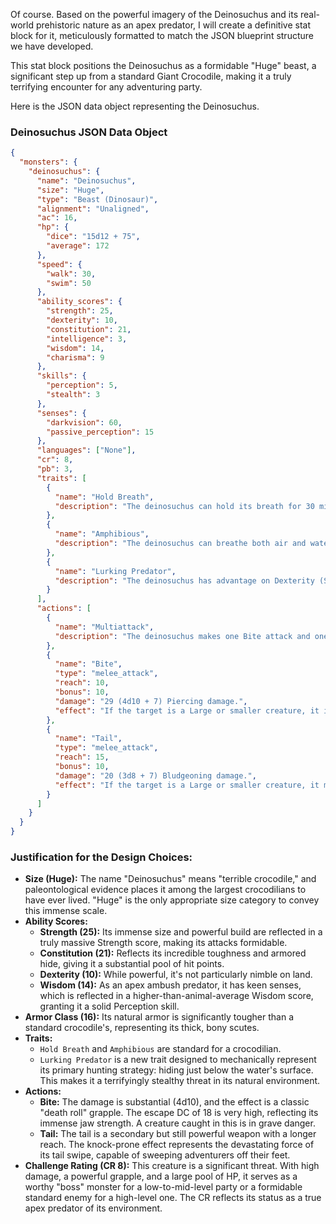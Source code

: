 Of course. Based on the powerful imagery of the Deinosuchus and its real-world prehistoric nature as an apex predator, I will create a definitive stat block for it, meticulously formatted to match the JSON blueprint structure we have developed.

This stat block positions the Deinosuchus as a formidable "Huge" beast, a significant step up from a standard Giant Crocodile, making it a truly terrifying encounter for any adventuring party.

Here is the JSON data object representing the Deinosuchus.

### **Deinosuchus JSON Data Object**

```json
{
  "monsters": {
    "deinosuchus": {
      "name": "Deinosuchus",
      "size": "Huge",
      "type": "Beast (Dinosaur)",
      "alignment": "Unaligned",
      "ac": 16,
      "hp": {
        "dice": "15d12 + 75",
        "average": 172
      },
      "speed": {
        "walk": 30,
        "swim": 50
      },
      "ability_scores": {
        "strength": 25,
        "dexterity": 10,
        "constitution": 21,
        "intelligence": 3,
        "wisdom": 14,
        "charisma": 9
      },
      "skills": {
        "perception": 5,
        "stealth": 3
      },
      "senses": {
        "darkvision": 60,
        "passive_perception": 15
      },
      "languages": ["None"],
      "cr": 8,
      "pb": 3,
      "traits": [
        {
          "name": "Hold Breath",
          "description": "The deinosuchus can hold its breath for 30 minutes."
        },
        {
          "name": "Amphibious",
          "description": "The deinosuchus can breathe both air and water."
        },
        {
          "name": "Lurking Predator",
          "description": "The deinosuchus has advantage on Dexterity (Stealth) checks made while underwater."
        }
      ],
      "actions": [
        {
          "name": "Multiattack",
          "description": "The deinosuchus makes one Bite attack and one Tail attack."
        },
        {
          "name": "Bite",
          "type": "melee_attack",
          "reach": 10,
          "bonus": 10,
          "damage": "29 (4d10 + 7) Piercing damage.",
          "effect": "If the target is a Large or smaller creature, it is grappled (escape DC 18). Until this grapple ends, the target is restrained, and the deinosuchus can't bite another target."
        },
        {
          "name": "Tail",
          "type": "melee_attack",
          "reach": 15,
          "bonus": 10,
          "damage": "20 (3d8 + 7) Bludgeoning damage.",
          "effect": "If the target is a Large or smaller creature, it must succeed on a DC 18 Strength saving throw or be knocked prone."
        }
      ]
    }
  }
}
```

### **Justification for the Design Choices:**

*   **Size (Huge):** The name "Deinosuchus" means "terrible crocodile," and paleontological evidence places it among the largest crocodilians to have ever lived. "Huge" is the only appropriate size category to convey this immense scale.
*   **Ability Scores:**
    *   **Strength (25):** Its immense size and powerful build are reflected in a truly massive Strength score, making its attacks formidable.
    *   **Constitution (21):** Reflects its incredible toughness and armored hide, giving it a substantial pool of hit points.
    *   **Dexterity (10):** While powerful, it's not particularly nimble on land.
    *   **Wisdom (14):** As an apex ambush predator, it has keen senses, which is reflected in a higher-than-animal-average Wisdom score, granting it a solid Perception skill.
*   **Armor Class (16):** Its natural armor is significantly tougher than a standard crocodile's, representing its thick, bony scutes.
*   **Traits:**
    *   `Hold Breath` and `Amphibious` are standard for a crocodilian.
    *   `Lurking Predator` is a new trait designed to mechanically represent its primary hunting strategy: hiding just below the water's surface. This makes it a terrifyingly stealthy threat in its natural environment.
*   **Actions:**
    *   **Bite:** The damage is substantial (4d10), and the effect is a classic "death roll" grapple. The escape DC of 18 is very high, reflecting its immense jaw strength. A creature caught in this is in grave danger.
    *   **Tail:** The tail is a secondary but still powerful weapon with a longer reach. The knock-prone effect represents the devastating force of its tail swipe, capable of sweeping adventurers off their feet.
*   **Challenge Rating (CR 8):** This creature is a significant threat. With high damage, a powerful grapple, and a large pool of HP, it serves as a worthy "boss" monster for a low-to-mid-level party or a formidable standard enemy for a high-level one. The CR reflects its status as a true apex predator of its environment.
